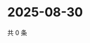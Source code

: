 # 2025-08-30

共 0 条

<!-- BEGIN ZHIHUVIDEO -->
<!-- 最后更新时间 Sat Aug 30 2025 08:49:12 GMT+0800 (China Standard Time) -->

<!-- END ZHIHUVIDEO -->
